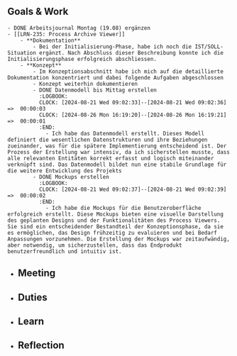 ## Goals & Work
	- DONE Arbeitsjournal Montag (19.08) ergänzen
	- [[LRN-235: Process Archive Viewer]]
		- **Dokumentation**
			- Bei der Initialisierung-Phase, habe ich noch die IST/SOLL-Situation ergänzt. Nach Abschluss dieser Beschreibung konnte ich die Initialisierungsphase erfolgreich abschliessen.
		- **Konzept**
			- Im Konzeptionsabschnitt habe ich mich auf die detaillierte Dokumentation konzentriert und dabei folgende Aufgaben abgeschlossen
			- Konzept weiterhin dokumentieren
			- DONE Datenmodell bis Mittag erstellen
			  :LOGBOOK:
			  CLOCK: [2024-08-21 Wed 09:02:33]--[2024-08-21 Wed 09:02:36] =>  00:00:03
			  CLOCK: [2024-08-26 Mon 16:19:20]--[2024-08-26 Mon 16:19:21] =>  00:00:01
			  :END:
				- Ich habe das Datenmodell erstellt. Dieses Modell definiert die wesentlichen Datenstrukturen und ihre Beziehungen zueinander, was für die spätere Implementierung entscheidend ist. Der Prozess der Erstellung war intensiv, da ich sicherstellen musste, dass alle relevanten Entitäten korrekt erfasst und logisch miteinander verknüpft sind. Das Datenmodell bildet nun eine stabile Grundlage für die weitere Entwicklung des Projekts
			- DONE Mockups erstellen
			  :LOGBOOK:
			  CLOCK: [2024-08-21 Wed 09:02:37]--[2024-08-21 Wed 09:02:39] =>  00:00:02
			  :END:
				- Ich habe die Mockups für die Benutzeroberfläche erfolgreich erstellt. Diese Mockups bieten eine visuelle Darstellung des geplanten Designs und der Funktionalitäten des Process Viewers. Sie sind ein entscheidender Bestandteil der Konzeptionsphase, da sie es ermöglichen, das Design frühzeitig zu evaluieren und bei Bedarf Anpassungen vorzunehmen. Die Erstellung der Mockups war zeitaufwändig, aber notwendig, um sicherzustellen, dass das Endprodukt benutzerfreundlich und intuitiv ist.
- ## Meeting
- ## Duties
- ## Learn
- ## Reflection